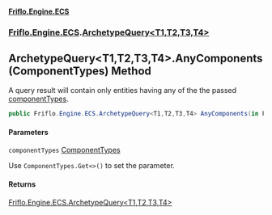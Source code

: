 #### [Friflo.Engine.ECS](index.md 'index')
### [Friflo.Engine.ECS](Friflo.Engine.ECS.md 'Friflo.Engine.ECS').[ArchetypeQuery&lt;T1,T2,T3,T4&gt;](ArchetypeQuery_T1,T2,T3,T4_.md 'Friflo.Engine.ECS.ArchetypeQuery<T1,T2,T3,T4>')

## ArchetypeQuery<T1,T2,T3,T4>.AnyComponents(ComponentTypes) Method

A query result will contain only entities having any of the the passed [componentTypes](ArchetypeQuery_T1,T2,T3,T4_.AnyComponents(ComponentTypes).md#Friflo.Engine.ECS.ArchetypeQuery_T1,T2,T3,T4_.AnyComponents(Friflo.Engine.ECS.ComponentTypes).componentTypes 'Friflo.Engine.ECS.ArchetypeQuery<T1,T2,T3,T4>.AnyComponents(Friflo.Engine.ECS.ComponentTypes).componentTypes').

```csharp
public Friflo.Engine.ECS.ArchetypeQuery<T1,T2,T3,T4> AnyComponents(in Friflo.Engine.ECS.ComponentTypes componentTypes);
```
#### Parameters

<a name='Friflo.Engine.ECS.ArchetypeQuery_T1,T2,T3,T4_.AnyComponents(Friflo.Engine.ECS.ComponentTypes).componentTypes'></a>

`componentTypes` [ComponentTypes](ComponentTypes.md 'Friflo.Engine.ECS.ComponentTypes')

Use `ComponentTypes.Get<>()` to set the parameter.

#### Returns
[Friflo.Engine.ECS.ArchetypeQuery&lt;](ArchetypeQuery_T1,T2,T3,T4_.md 'Friflo.Engine.ECS.ArchetypeQuery<T1,T2,T3,T4>')[T1](ArchetypeQuery_T1,T2,T3,T4_.md#Friflo.Engine.ECS.ArchetypeQuery_T1,T2,T3,T4_.T1 'Friflo.Engine.ECS.ArchetypeQuery<T1,T2,T3,T4>.T1')[,](ArchetypeQuery_T1,T2,T3,T4_.md 'Friflo.Engine.ECS.ArchetypeQuery<T1,T2,T3,T4>')[T2](ArchetypeQuery_T1,T2,T3,T4_.md#Friflo.Engine.ECS.ArchetypeQuery_T1,T2,T3,T4_.T2 'Friflo.Engine.ECS.ArchetypeQuery<T1,T2,T3,T4>.T2')[,](ArchetypeQuery_T1,T2,T3,T4_.md 'Friflo.Engine.ECS.ArchetypeQuery<T1,T2,T3,T4>')[T3](ArchetypeQuery_T1,T2,T3,T4_.md#Friflo.Engine.ECS.ArchetypeQuery_T1,T2,T3,T4_.T3 'Friflo.Engine.ECS.ArchetypeQuery<T1,T2,T3,T4>.T3')[,](ArchetypeQuery_T1,T2,T3,T4_.md 'Friflo.Engine.ECS.ArchetypeQuery<T1,T2,T3,T4>')[T4](ArchetypeQuery_T1,T2,T3,T4_.md#Friflo.Engine.ECS.ArchetypeQuery_T1,T2,T3,T4_.T4 'Friflo.Engine.ECS.ArchetypeQuery<T1,T2,T3,T4>.T4')[&gt;](ArchetypeQuery_T1,T2,T3,T4_.md 'Friflo.Engine.ECS.ArchetypeQuery<T1,T2,T3,T4>')
